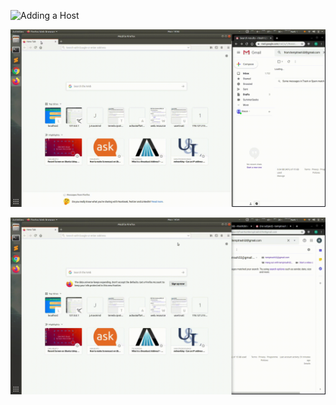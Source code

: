 ![Adding a Host](demo_gifs/hostdemo.gif)

![Guest Enters](demo_gifs/guestenter.gif)

![Guest Exits](demo_gifs/guestexit.gif)
